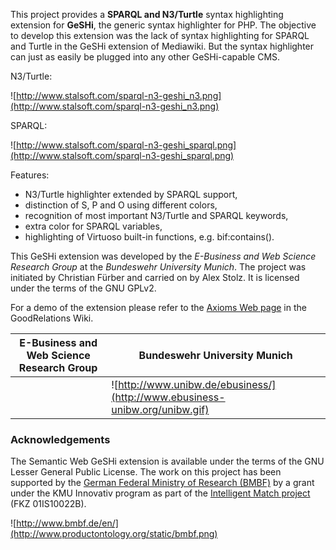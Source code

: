 This project provides a **SPARQL and N3/Turtle** syntax highlighting extension for **GeSHi**, the generic syntax highlighter for PHP. The objective to develop this extension was the lack of syntax highlighting for SPARQL and Turtle in the GeSHi extension of Mediawiki. But the syntax highlighter can just as easily be plugged into any other GeSHi-capable CMS.


N3/Turtle:

![http://www.stalsoft.com/sparql-n3-geshi_n3.png](http://www.stalsoft.com/sparql-n3-geshi_n3.png)


SPARQL:

![http://www.stalsoft.com/sparql-n3-geshi_sparql.png](http://www.stalsoft.com/sparql-n3-geshi_sparql.png)


Features:
 * N3/Turtle highlighter extended by SPARQL support,
 * distinction of S, P and O using different colors,
 * recognition of most important N3/Turtle and SPARQL keywords,
 * extra color for SPARQL variables,
 * highlighting of Virtuoso built-in functions, e.g. bif:contains().


This GeSHi extension was developed by the *E-Business and Web Science Research Group* at the *Bundeswehr University Munich*. The project was initiated by Christian Fürber and carried on by Alex Stolz. It is licensed under the terms of the GNU GPLv2.

For a demo of the extension please refer to the [Axioms Web page](http://wiki.goodrelations-vocabulary.org/Axioms) in the GoodRelations Wiki.

E-Business and Web Science Research Group | Bundeswehr University Munich
----------------------------------------- | ----------------------------
![[](http://www.ebusiness-unibw.org)](http://www.heppnetz.de/ontologies/goodrelations/logo_researchgroup.png) | ![http://www.unibw.de/ebusiness/](http://www.ebusiness-unibw.org/unibw.gif)

### Acknowledgements ###

The Semantic Web GeSHi extension is available under the terms of the GNU Lesser General Public License. The work on this project has been supported by the [German Federal Ministry of Research (BMBF)](http://www.bmbf.de/en/) by a grant under the KMU Innovativ program as part of the [Intelligent Match project](http://www.intelligent-match.de/) (FKZ 01IS10022B).

![http://www.bmbf.de/en/](http://www.productontology.org/static/bmbf.png)

